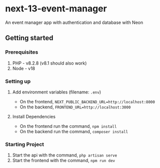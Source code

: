 # next-13-event-manager

An event manager app with authentication and database with Neon

## Getting started

### Prerequisites

1. PHP - v8.2.8 (v8.1 should also work)
2. Node - v18

### Setting up

1. Add environment variables (filename: `.env`)

   - On the frontend, `NEXT_PUBLIC_BACKEND_URL=http://localhost:8000`
   - On the backend, `FRONTEND_URL=http://localhost:3000`

2. Install Dependencies

   - On the frontend run the command, `npm install`
   - On the backend run the command, `composer install`

### Starting Project

1. Start the api with the command, `php artisan serve`
2. Start the frontend with the command, `npm run dev`
